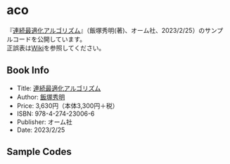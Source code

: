 # aco
『[連続最適化アルゴリズム](https://www.ohmsha.co.jp/book/9784274230066/)』（飯塚秀明(著)、オーム社、2023/2/25）のサンプルコードを公開しています。  
正誤表は[Wiki](https://github.com/iiduka-researches/aco/wiki)を参照してください。

## Book Info
* Title: [連続最適化アルゴリズム](https://www.ohmsha.co.jp/book/9784274230066/)
* Author: [飯塚秀明](https://iiduka.net/iiduka/default)
* Price: 3,630円（本体3,300円＋税）
* ISBN: 978-4-274-23006-6
* Publisher: オーム社
* Date: 2023/2/25

## Sample Codes
